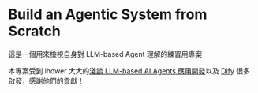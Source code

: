 # Build an Agentic System from Scratch

這是一個用來檢視自身對 LLM-based Agent 理解的練習用專案

本專案受到 ihower 大大的[淺談 LLM-based AI Agents 應用開發](https://ihower.tw/presentation/ihower-agents-202412.pdf)以及 [Dify](https://github.com/langgenius/dify) 很多啟發，感謝他們的貢獻！